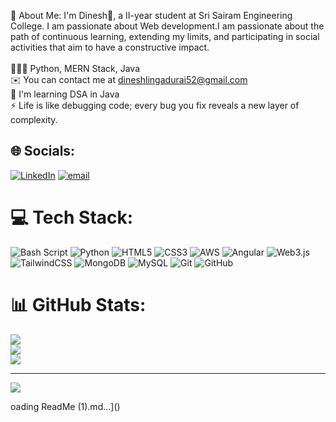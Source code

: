 💫 About Me:
I'm Dinesh🤞, a II-year student at Sri Sairam Engineering College. I am passionate about Web development.I am passionate about the path of continuous learning, extending my limits, and participating in social activities that aim to have a constructive impact.<br><br>🧑🏽‍💻 Python, MERN Stack, Java<br>✉️ You can contact me at dineshlingadurai52@gmail.com<br>🧠 I'm learning DSA in Java<br>⚡ Life is like debugging code; every bug you fix reveals a new layer of complexity.


## 🌐 Socials:
[![LinkedIn](https://img.shields.io/badge/LinkedIn-%230077B5.svg?logo=linkedin&logoColor=white)](https://linkedin.com/in/Dinesh ) [![email](https://img.shields.io/badge/Email-D14836?logo=gmail&logoColor=white)](mailto:dineshlingadurai52@gmail.com) 

# 💻 Tech Stack:
![Bash Script](https://img.shields.io/badge/bash_script-%23121011.svg?style=for-the-badge&logo=gnu-bash&logoColor=white) ![Python](https://img.shields.io/badge/python-3670A0?style=for-the-badge&logo=python&logoColor=ffdd54) ![HTML5](https://img.shields.io/badge/html5-%23E34F26.svg?style=for-the-badge&logo=html5&logoColor=white) ![CSS3](https://img.shields.io/badge/css3-%231572B6.svg?style=for-the-badge&logo=css3&logoColor=white) ![AWS](https://img.shields.io/badge/AWS-%23FF9900.svg?style=for-the-badge&logo=amazon-aws&logoColor=white) ![Angular](https://img.shields.io/badge/angular-%23DD0031.svg?style=for-the-badge&logo=angular&logoColor=white) ![Web3.js](https://img.shields.io/badge/web3.js-F16822?style=for-the-badge&logo=web3.js&logoColor=white) ![TailwindCSS](https://img.shields.io/badge/tailwindcss-%2338B2AC.svg?style=for-the-badge&logo=tailwind-css&logoColor=white) ![MongoDB](https://img.shields.io/badge/MongoDB-%234ea94b.svg?style=for-the-badge&logo=mongodb&logoColor=white) ![MySQL](https://img.shields.io/badge/mysql-4479A1.svg?style=for-the-badge&logo=mysql&logoColor=white) ![Git](https://img.shields.io/badge/git-%23F05033.svg?style=for-the-badge&logo=git&logoColor=white) ![GitHub](https://img.shields.io/badge/github-%23121011.svg?style=for-the-badge&logo=github&logoColor=white)
# 📊 GitHub Stats:
![](https://github-readme-stats.vercel.app/api?username=dinesh-lingadurai&theme=dark&hide_border=false&include_all_commits=false&count_private=false)<br/>
![](https://nirzak-streak-stats.vercel.app/?user=dinesh-lingadurai&theme=dark&hide_border=false)<br/>
![](https://github-readme-stats.vercel.app/api/top-langs/?username=dinesh-lingadurai&theme=dark&hide_border=false&include_all_commits=false&count_private=false&layout=compact)

---
[![](https://visitcount.itsvg.in/api?id=dinesh-lingadurai&icon=0&color=0)](https://visitcount.itsvg.in)

<!-- Proudly created with GPRM ( https://gprm.itsvg.in ) -->oading ReadMe (1).md…]()
